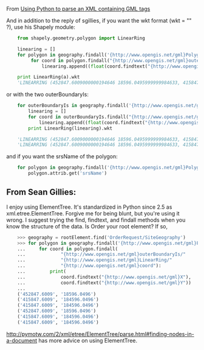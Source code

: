 From [Using Python to parse an XML containing GML tags](http://gis.stackexchange.com/questions/58271/using-python-to-parse-an-xml-containing-gml-tags)

And in addition to the reply of sgillies, if you want the wkt format (wkt = "" ?), use his Shapely module:

```python
    from shapely.geometry.polygon import LinearRing

    linearing = []
    for polygon in geography.findall('{http://www.opengis.net/gml}Polygon'):
         for coord in polygon.findall("{http://www.opengis.net/gml}outerBoundaryIs/{http://www.opengis.net/gml}LinearRing/{http://www.opengis.net/gml}coord"):
             linearing.append((float(coord.findtext("{http://www.opengis.net/gml}X")),float(coord.findtext("{http://www.opengis.net/gml}Y"))))

    print LinearRing(a).wkt
    'LINEARRING (452847.6009000000194646 18596.0495999999984633, 415847.6009000000194646 184596.0495999999984633, 415847.6009000000194646 184596.0495999999984633, 452847.6009000000194646 18596.0495999999984633, 415847.6009000000194646 184596.0495999999984633, 415847.6009000000194646 184596.0495999999984633, 452847.6009000000194646 18596.0495999999984633)'

```
or with the two outerBoundaryIs: 

```python
    for outerBoundaryIs in geography.findall('{http://www.opengis.net/gml}Polygon/{http://www.opengis.net/gml}outerBoundaryIs'):
        linearing = []
        for coord in outerBoundaryIs.findall("{http://www.opengis.net/gml}LinearRing/{http://www.opengis.net/gml}coord"):
            linearing.append((float(coord.findtext("{http://www.opengis.net/gml}X")),float(coord.findtext("{http://www.opengis.net/gml}Y"))))         
        print LinearRing(linearing).wkt

    'LINEARRING (452847.6009000000194646 18596.0495999999984633, 415847.6009000000194646 184596.0495999999984633, 415847.6009000000194646 184596.0495999999984633, 452847.6009000000194646 18596.0495999999984633)'
    'LINEARRING (452847.6009000000194646 18596.0495999999984633, 415847.6009000000194646 184596.0495999999984633, 415847.6009000000194646 184596.0495999999984633, 452847.6009000000194646 18596.0495999999984633)'
```
and if you want the srsName of the polygon:

```python
    for polygon in geography.findall('{http://www.opengis.net/gml}Polygon'):
        polygon.attrib.get('srsName')
```

From Sean Gillies:
----

I enjoy using ElementTree. It's standardized in Python since 2.5 as xml.etree.ElementTree. Forgive me for being blunt, but you're using it wrong. I suggest trying the find, findtext, and findall methods when you know the structure of the data. Is Order your root element? If so, 

```python
    >>> geography = rootElement.find('OrderRequest/SiteGeography')
    >>> for polygon in geography.findall('{http://www.opengis.net/gml}Polygon'):
    ...     for coord in polygon.findall(
    ...             "{http://www.opengis.net/gml}outerBoundaryIs/"
    ...             "{http://www.opengis.net/gml}LinearRing/"
    ...             "{http://www.opengis.net/gml}coord"):
    ...         print(
    ...             coord.findtext("{http://www.opengis.net/gml}X"),
    ...             coord.findtext("{http://www.opengis.net/gml}Y"))
    ... 
    ('452847.6009', '18596.0496')
    ('415847.6009', '184596.0496')
    ('415847.6009', '184596.0496')
    ('452847.6009', '18596.0496')
    ('415847.6009', '184596.0496')
    ('415847.6009', '184596.0496')
```

http://pymotw.com/2/xml/etree/ElementTree/parse.html#finding-nodes-in-a-document has more advice on using ElementTree.

  






  [1]: https://pypi.python.org/pypi/Shapely/1.2.17


  






  [1]: https://pypi.python.org/pypi/Shapely/1.2.17
